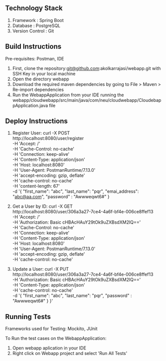 ## Technology Stack

1. Framework : Spring Boot
2. Database : PostgreSQL
3. Version Control : Git

## Build Instructions

Pre-requisites: Postman, IDE
1. First, clone the repository:git@github.com:akolkarrajasi/webapp.git with SSH Key in your local machine
2. Open the directory webapp
3. Download the required maven dependencies by going to File > Maven > Re-import dependencies
4. Run the WebappApplication from your IDE running the  webapp/cloudwebapp/src/main/java/com/neu/cloudwebapp/CloudebappApplication.java file

## Deploy Instructions

1. Register User: 
	curl -X POST \
	  http://localhost:8080/user/register \
	  -H 'Accept: /' \
	  -H 'Cache-Control: no-cache' \
	  -H 'Connection: keep-alive' \
	  -H 'Content-Type: application/json' \
	  -H 'Host: localhost:8080' \
	  -H 'User-Agent: PostmanRuntime/7.13.0' \
	  -H 'accept-encoding: gzip, deflate' \
	  -H 'cache-control: no-cache' \
	  -H 'content-length: 67' \
	  -d '{
		"first_name": "abc",
	    "last_name": "pqr",
	    "emai_address": "abc@aa.com",
	    "password" : "Awwweqwt6#"
	}
    

2. Get a User by ID:
	curl -X GET \
	  http://localhost:8080/user/306a3a27-7ce4-4a6f-bf4e-006ce8ffef13 \
	  -H 'Accept: /' \
	  -H 'Authorization: Basic cHBAcHAuY29tOk9uZXBsdXM2IQ==' \
	  -H 'Cache-Control: no-cache' \
	  -H 'Connection: keep-alive' \
	  -H 'Content-Type: application/json' \
	  -H 'Host: localhost:8080' \
	  -H 'User-Agent: PostmanRuntime/7.13.0' \
	  -H 'accept-encoding: gzip, deflate' \
	  -H 'cache-control: no-cache'  

    
 3. Update a User:
	curl -X PUT \
	  http://localhost:8080/user/306a3a27-7ce4-4a6f-bf4e-006ce8ffef13 \
	  -H 'Authorization: Basic cHBAcHAuY29tOk9uZXBsdXM2IQ==' \
	  -H 'Content-Type: application/json' \
	  -H 'cache-control: no-cache' \
	  -d '{
	    "first_name": "abc",
	    "last_name": "pqr",
	    "password" : "Awwweqwt6#" }
	}'
 

## Running Tests
Frameworks used for Testing: Mockito, JUnit

To Run the test cases on the WebappApplication: 
1. Open webapp aplication in your IDE 
2. Right click on Webapp project and select 'Run All Tests'